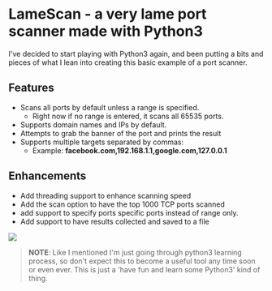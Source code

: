 # LameScan - a very lame port scanner made with Python3

I've decided to start playing with Python3 again, and been putting a bits and pieces 
of what I lean into creating this basic example of a port scanner.

## Features

- Scans all ports by default unless a range is specified.
  - Right now if no range is entered, it scans all 65535 ports.
- Supports domain names and IPs by default.
- Attempts to grab the banner of the port and prints the result  
- Supports multiple targets separated by commas: 
    - Example: **facebook.com,192.168.1.1,google.com,127.0.0.1**
  
## Enhancements
- Add threading support to enhance scanning speed
- Add the scan option to have the top 1000 TCP ports scanned
- add support to specify ports specific ports instead of range only.
- Add support to have results collected and saved to a file
  
![](https://i.imgur.com/tBFae3s.gif)

> **NOTE**: Like I mentioned I'm just going through python3 learning process, so don't expect this to become
a useful tool any time soon or even ever. This is just a 'have fun and learn some Python3' kind of thing. 


